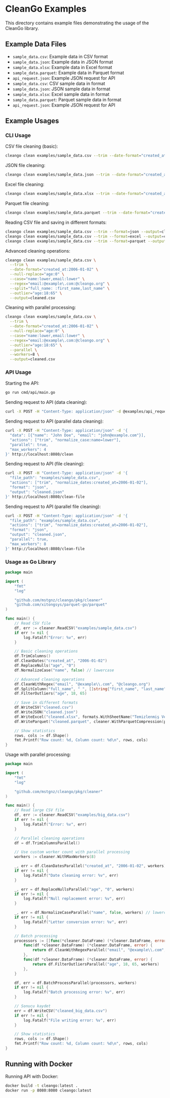 # CleanGo Examples

This directory contains example files demonstrating the usage of the CleanGo library.

## Example Data Files

- `sample_data.csv`: Example data in CSV format
- `sample_data.json`: Example data in JSON format
- `sample_data.xlsx`: Example data in Excel format
- `sample_data.parquet`: Example data in Parquet format
- `api_request.json`: Example JSON request for API
- `sample_data.csv`: CSV sample data in format
- `sample_data.json`: JSON sample data in format
- `sample_data.xlsx`: Excel sample data in format
- `sample_data.parquet`: Parquet sample data in format
- `api_request.json`: Example JSON request for API

## Example Usages

### CLI Usage

CSV file cleaning (basic):

```bash
cleango clean examples/sample_data.csv --trim --date-format="created_at:2006-01-02" --output=cleaned.csv
```

JSON file cleaning:

```bash
cleango clean examples/sample_data.json --trim --date-format="created_at:2006-01-02" --output=cleaned.json
```

Excel file cleaning:

```bash
cleango clean examples/sample_data.xlsx --trim --date-format="created_at:2006-01-02" --sheet-name="Sheet1" --output=cleaned.xlsx
```

Parquet file cleaning:

```bash
cleango clean examples/sample_data.parquet --trim --date-format="created_at:2006-01-02" --compression=snappy --output=cleaned.parquet
```

Reading CSV file and saving in different formats:

```bash
cleango clean examples/sample_data.csv --trim --format=json --output=cleaned.json
cleango clean examples/sample_data.csv --trim --format=excel --output=cleaned.xlsx
cleango clean examples/sample_data.csv --trim --format=parquet --output=cleaned.parquet
```

Advanced cleaning operations:

```bash
cleango clean examples/sample_data.csv \
  --trim \
  --date-format="created_at:2006-01-02" \
  --null-replace="age:0" \
  --case="name:lower,email:lower" \
  --regex="email:@example\.com:@cleango.org" \
  --split="full_name: :first_name,last_name" \
  --outlier="age:18:65" \
  --output=cleaned.csv
```

Cleaning with parallel processing:

```bash
cleango clean examples/sample_data.csv \
  --trim \
  --date-format="created_at:2006-01-02" \
  --null-replace="age:0" \
  --case="name:lower,email:lower" \
  --regex="email:@example\.com:@cleango.org" \
  --outlier="age:18:65" \
  --parallel \
  --workers=8 \
  --output=cleaned.csv
```

### API Usage

Starting the API:

```bash
go run cmd/api/main.go
```

Sending request to API (data cleaning):

```bash
curl -X POST -H "Content-Type: application/json" -d @examples/api_request.json http://localhost:8080/clean
```

Sending request to API (parallel data cleaning):

```bash
curl -X POST -H "Content-Type: application/json" -d '{
  "data": [{"name": "John Doe", "email": "john@example.com"}],
  "actions": ["trim", "normalize_case:name=lower"],
  "parallel": true,
  "max_workers": 4
}' http://localhost:8080/clean
```

Sending request to API (file cleaning):

```bash
curl -X POST -H "Content-Type: application/json" -d '{
  "file_path": "examples/sample_data.csv",
  "actions": ["trim", "normalize_dates:created_at=2006-01-02"],
  "format": "json",
  "output": "cleaned.json"
}' http://localhost:8080/clean-file
```

Sending request to API (parallel file cleaning):

```bash
curl -X POST -H "Content-Type: application/json" -d '{
  "file_path": "examples/sample_data.csv",
  "actions": ["trim", "normalize_dates:created_at=2006-01-02"],
  "format": "json",
  "output": "cleaned.json",
  "parallel": true,
  "max_workers": 8
}' http://localhost:8080/clean-file
```

### Usage as Go Library

```go
package main

import (
	"fmt"
	"log"

	"github.com/mstgnz/cleango/pkg/cleaner"
	"github.com/xitongsys/parquet-go/parquet"
)

func main() {
	// Read CSV file
	df, err := cleaner.ReadCSV("examples/sample_data.csv")
	if err != nil {
		log.Fatalf("Error: %v", err)
	}

	// Basic cleaning operations
	df.TrimColumns()
	df.CleanDates("created_at", "2006-01-02")
	df.ReplaceNulls("age", "0")
	df.NormalizeCase("name", false) // lowercase

	// Advanced cleaning operations
	df.CleanWithRegex("email", "@example\\.com", "@cleango.org")
	df.SplitColumn("full_name", " ", []string{"first_name", "last_name"})
	df.FilterOutliers("age", 18, 65)

	// Save in different formats
	df.WriteCSV("cleaned.csv")
	df.WriteJSON("cleaned.json")
	df.WriteExcel("cleaned.xlsx", formats.WithSheetName("Temizlenmiş Veri"))
	df.WriteParquet("cleaned.parquet", cleaner.WithParquetCompression(parquet.CompressionCodec_SNAPPY))

	// Show statistics
	rows, cols := df.Shape()
	fmt.Printf("Row count: %d, Column count: %d\n", rows, cols)
}
```

Usage with parallel processing:

```go
package main

import (
	"fmt"
	"log"

	"github.com/mstgnz/cleango/pkg/cleaner"
)

func main() {
	// Read large CSV file
	df, err := cleaner.ReadCSV("examples/big_data.csv")
	if err != nil {
		log.Fatalf("Error: %v", err)
	}

	// Parallel cleaning operations
	df = df.TrimColumnsParallel()

	// Use custom worker count with parallel processing
	workers := cleaner.WithMaxWorkers(8)

	_, err = df.CleanDatesParallel("created_at", "2006-01-02", workers)
	if err != nil {
		log.Fatalf("Date cleaning error: %v", err)
	}

	_, err = df.ReplaceNullsParallel("age", "0", workers)
	if err != nil {
		log.Fatalf("Null replacement error: %v", err)
	}

	_, err = df.NormalizeCaseParallel("name", false, workers) // lowercase
	if err != nil {
		log.Fatalf("Letter conversion error: %v", err)
	}

	// Batch processing
	processors := []func(*cleaner.DataFrame) (*cleaner.DataFrame, error){
		func(df *cleaner.DataFrame) (*cleaner.DataFrame, error) {
			return df.CleanWithRegexParallel("email", "@example\\.com", "@cleango.org", workers)
		},
		func(df *cleaner.DataFrame) (*cleaner.DataFrame, error) {
			return df.FilterOutliersParallel("age", 18, 65, workers)
		},
	}

	df, err = df.BatchProcessParallel(processors, workers)
	if err != nil {
		log.Fatalf("Batch processing error: %v", err)
	}

	// Sonucu kaydet
	err = df.WriteCSV("cleaned_big_data.csv")
	if err != nil {
		log.Fatalf("File writing error: %v", err)
	}

	// Show statistics
	rows, cols := df.Shape()
	fmt.Printf("Row count: %d, Column count: %d\n", rows, cols)
}
```

## Running with Docker

Running API with Docker:

```bash
docker build -t cleango:latest .
docker run -p 8080:8080 cleango:latest
```
